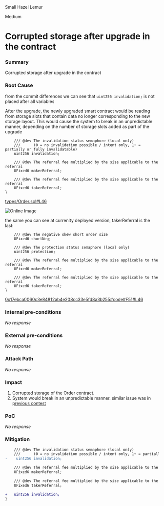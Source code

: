 Small Hazel Lemur

Medium

# Corrupted storage after upgrade in the contract

### Summary

Corrupted storage after upgrade in the contract

### Root Cause

from the commit differences we can see that
`uint256 invalidation;`
is not placed after all variables

After the upgrade, the newly upgraded smart contract would be
reading from storage slots that contain data no longer corresponding to the new
storage layout. This would cause the system to break in an unpredictable manner,
depending on the number of storage slots added as part of the upgrade

```solidity
    /// @dev The invalidation status semaphore (local only)
    ///      (0 = no invalidation possible / intent only, 1+ = partially or fully invalidatable)
    uint256 invalidation;

    /// @dev The referral fee multiplied by the size applicable to the referral
    UFixed6 makerReferral;

    /// @dev The referral fee multiplied by the size applicable to the referral
    UFixed6 takerReferral;
}
```
[types/Order.sol#L46](https://github.com/sherlock-audit/2025-01-perennial-v2-4-update/blob/0a9028e2d9f4b4821e11ce3b185f1b69a338b078/perennial-v2/packages/core/contracts/types/Order.sol#L46)

![Online Image](https://i.ibb.co/k00vFMD/image.png)

the same you can see at currenlty deployed version, takerReferral is the last:

```solidity
    /// @dev The negative skew short order size
    UFixed6 shortNeg;

    /// @dev The protection status semaphore (local only)
    uint256 protection;

    /// @dev The referral fee multiplied by the size applicable to the referral
    UFixed6 makerReferral;

    /// @dev The referral fee multiplied by the size applicable to the referral
    UFixed6 takerReferral;
}
```
[0x17ebca0060c3e84812ab4e208cc33e5fd8a3b255#code#F51#L46](https://arbiscan.io/address/0x17ebca0060c3e84812ab4e208cc33e5fd8a3b255#code#F51#L46)
### Internal pre-conditions

_No response_

### External pre-conditions

_No response_

### Attack Path

_No response_

### Impact

1) Corrupted storage of the Order contract.
2) System would break in an unpredictable manner.
similar issue was in [previous contest](https://github.com/sherlock-audit/2024-08-perennial-v2-update-3-judging/issues/53)
### PoC

_No response_

### Mitigation

```diff
    /// @dev The invalidation status semaphore (local only)
    ///      (0 = no invalidation possible / intent only, 1+ = partially or fully invalidatable)
-    uint256 invalidation;

    /// @dev The referral fee multiplied by the size applicable to the referral
    UFixed6 makerReferral;

    /// @dev The referral fee multiplied by the size applicable to the referral
    UFixed6 takerReferral;

+   uint256 invalidation;
}
```